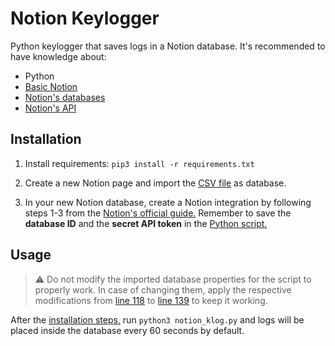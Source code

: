 # Notion Keylogger

Python keylogger that saves logs in a Notion database. It's recommended to have knowledge about:

- Python
- [Basic Notion](https://youtube.com/playlist?list=PLzyqWC0hTxc-4cuvDjb1eTMes0OoFV2B_)
- [Notion's databases](https://youtu.be/mAJOpO73d8Y)
- [Notion's API](https://developers.notion.com/docs)

## Installation

1. Install requirements: `pip3 install -r requirements.txt`

2. Create a new Notion page and import the [CSV file](./database.csv) as database.

3. In your new Notion database, create a Notion integration by following steps 1-3 from the [Notion's official guide.](https://developers.notion.com/docs/create-a-notion-integration) Remember to save the **database ID** and the **secret API token** in the [Python script.](./notion_klog.py#L9)

## Usage

> :warning: Do not modify the imported database properties for the script to properly work. In case of changing them, apply the respective modifications from [line 118](./notion_klog.py#L118) to [line 139](./notion_klog.py#L139) to keep it working.

After the [installation steps,](#installation) run `python3 notion_klog.py` and logs will be placed inside the database every 60 seconds by default.
